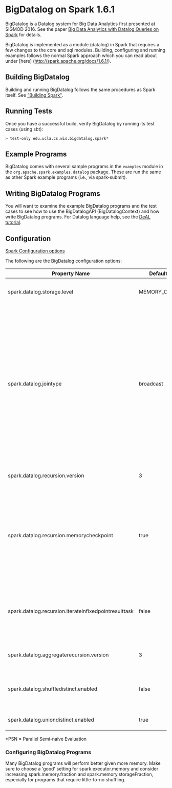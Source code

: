 # BigDatalog on Spark 1.6.1 

BigDatalog is a Datalog system for Big Data Analytics first presented at SIGMOD 2016.  See the paper [Big Data Analytics with Datalog Queries on Spark](http://yellowstone.cs.ucla.edu/~yang/paper/sigmod2016-p958.pdf) for details.

BigDatalog is implemented as a module (datalog) in Spark that requires a few changes to the core and sql modules.  Building, configuring and running examples follows the normal Spark approach which you can read about under [here] (http://spark.apache.org/docs/1.6.1/). 

## Building BigDatalog
Building and running BigDatalog follows the same procedures as Spark itself.  See ["Building Spark"](http://spark.apache.org/docs/1.6.1/building-spark.html).

## Running Tests
Once you have a successful build, verify BigDatalog by running its test cases (using sbt):

    > test-only edu.ucla.cs.wis.bigdatalog.spark*

## Example Programs

BigDatalog comes with several sample programs in the `examples` module in the `org.apache.spark.examples.datalog` package.  These are run the same as other Spark example programs (i.e., via spark-submit).

## Writing BigDatalog Programs
You will want to examine the example BigDatalog programs and the test cases to see how to use the BigDatalogAPI (BigDatalogContext) and how write BigDatalog programs.  For Datalog language help, see the [DeAL tutorial](http://wis.cs.ucla.edu/deals/tutorial/).   

## Configuration

[Spark Configuration options](http://spark.apache.org/docs/1.6.1/configuration.html)

The following are the BigDatalog configuration options:

Property Name | Default | Meaning
------------- | -------------| -------------
spark.datalog.storage.level|MEMORY_ONLY|Default StorageLevel for recursive predicate RDD caching.
spark.datalog.jointype|broadcast|Default join type.  "broadcast" (or no setting at all) - the plan generator will attempt to insert BroadcastHints into the plan to produce a BroadcastJoin.  "shuffle" - the plan generator will attempt to insert CacheHints to cache the build side of a ShuffleHashJoin.  "sortmerge" - the plan generator will not attempt any hints and produce a SortMergeJoin.  With "broadcast" or "shuffle", if no hints are given, SortMergeJoin is produced.
spark.datalog.recursion.version|3|1 = Multi Job PSN, 2 = Multi Job PSN w/ SetRDD, 3 = Single Job PSN w/ SetRDD
spark.datalog.recursion.memorycheckpoint|true|Each iteration of recursion, cache the RDDs in memory and clear lineage.  Avoids a stack-overflow from long lineages and greatly reduces closurecleaning time but you better have enough memory. Use false if the program+dataset requires few iterations. 
spark.datalog.recursion.iterateinfixedpointresulttask|false|Decomposable predicates will not require shuffling during recursion.  This flag allows the FixedPointResultTask to iterate rather than perform a single iteration. 
spark.datalog.aggregaterecursion.version|3|1 = Multi Job PSN, 2 = Multi Job PSN w/ SetRDD, 3 = Single Job PSN w/ SetRDD
spark.datalog.shuffledistinct.enabled|false|Enables a "map-side distinct" before a shuffle to reduce the amount of data produced during a join in a recursion.
spark.datalog.uniondistinct.enabled|true|Deduplicate union operations.  Datalog uses set-semantics!

*PSN = Parallel Semi-naive Evaluation

### Configuring BigDatalog Programs
Many BigDatalog programs will perform better given more memory.  Make sure to choose a 'good' setting for spark.executor.memory and consider increasing spark.memory.fraction and spark.memory.storageFraction, especially for programs that require little-to-no shuffling.
